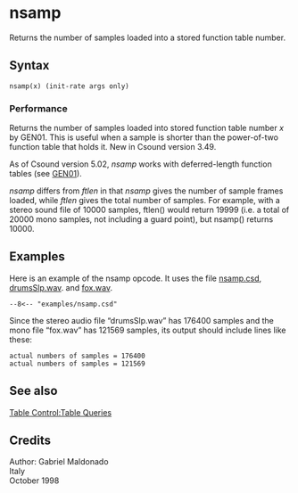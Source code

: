 <!--
id:nsamp
category:Table Control:Table Queries
-->
# nsamp
Returns the number of samples loaded into a stored function table number.

## Syntax
``` csound-orc
nsamp(x) (init-rate args only)
```

### Performance

Returns the number of samples loaded into stored function table number _x_ by GEN01. This is useful when a sample is shorter than the power-of-two function table that holds it. New in Csound version 3.49.

As of Csound version 5.02, _nsamp_ works with deferred-length function tables (see [GEN01](../../scoregens/gen01)).

_nsamp_ differs from _ftlen_ in that _nsamp_ gives the number of sample frames loaded, while _ftlen_ gives the total number of samples. For example, with a stereo sound file of 10000 samples, ftlen() would return 19999 (i.e. a total of 20000 mono samples, not including a guard point), but nsamp() returns 10000.

## Examples

Here is an example of the nsamp opcode. It uses the file [nsamp.csd](../../examples/nsamp.csd), [drumsSlp.wav](../../examples/drumsSlp.wav). and [fox.wav](../../examples/fox.wav).

``` csound-csd title="Example of the nsamp opcode." linenums="1"
--8<-- "examples/nsamp.csd"
```

Since the stereo audio file &#8220;drumsSlp.wav&#8221; has 176400 samples and the mono file &#8220;fox.wav&#8221; has 121569 samples, its output should include lines like these:

```
actual numbers of samples = 176400
actual numbers of samples = 121569
```

## See also

[Table Control:Table Queries](../../table/queries)

## Credits

Author: Gabriel Maldonado<br>
Italy<br>
October 1998<br>
